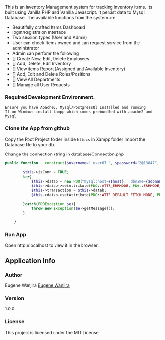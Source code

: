 This is an inventory Management system for tracking inventory items. Its built using Vanilla PHP and Vanilla Javascript. It persist data to Mysql Database. The available functions from the system are.

- Beautifully crafted Items Dashboard
- login/Registraion Interface
- Two session types (User and Admin)
- User can check Items owned and can request service from the administrator
- Admin can perfomr the following
- [] Create New,  Edit,  Delete Employees
- [] Add, Delete, Edit Inventory
- [] View items Report (Assigned and Available Inventory)
- [] Add, Edit and Delete Roles/Positions
- [] View All Departments
- [] Manage all User Requests

### Required Development Environment. 

```
Ensure you have Apache2, Mysql/PostgressQl Installed and running
If on Windows install Xampp which comes prebundled with apache2 and Mysql
```

### Clone the App from github
Copy the Root Project folder inside `htdocs` in Xampp folder
Import the Database file to your db.

Change the connection string in database/Connection.php

```php
public function __construct($username="_user67_", $password="2@13847", $host="localhost", $dbname="TestDb", $options = []){
		
		$this->isConn = TRUE;
		try{
			$this->datab = new PDO("mysql:host={$host};  dbname={$dbname}; charset=utf8", $username, $password, $options);
			$this->datab->setAttribute(PDO::ATTR_ERRMODE, PDO::ERRMODE_EXCEPTION);
			$this->transaction = $this->datab;
			$this->datab->setAttribute(PDO::ATTR_DEFAULT_FETCH_MODE, PDO::FETCH_ASSOC);

		}catch(PDOException $e){
			throw new Exception($e->getMessage());			
		}

	}
```

### Run App
Open [http://localhost](http://localhost/PSA2) to view it in the browser.

## Application Info

### Author

Eugene Wanjira
[Eugene Wanjira](http://www.github.com/ujingene)

### Version

1.0.0

### License

This project is licensed under the MIT License